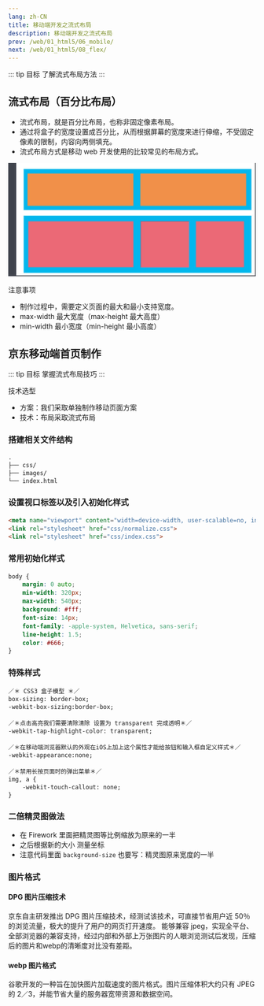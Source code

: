 ```yaml
---
lang: zh-CN
title: 移动端开发之流式布局
description: 移动端开发之流式布局
prev: /web/01_html5/06_mobile/
next: /web/01_html5/08_flex/
---
```


::: tip 目标
了解流式布局方法
:::

## 流式布局（百分比布局）

- 流式布局，就是百分比布局，也称非固定像素布局。
- 通过将盒子的宽度设置成百分比，从而根据屏幕的宽度来进行伸缩，不受固定像素的限制，内容向两侧填充。
- 流式布局方式是移动 web 开发使用的比较常见的布局方式。

![流式布局](./assets/README-1656316152236.png)

注意事项

- 制作过程中，需要定义页面的最大和最小支持宽度。
- max-width 最大宽度（max-height 最大高度）
- min-width 最小宽度（min-height 最小高度）

## 京东移动端首页制作

::: tip 目标
掌握流式布局技巧
:::

技术选型

- 方案：我们采取单独制作移动页面方案
- 技术：布局采取流式布局

### 搭建相关文件结构

```shell{}
.
├── css/
├── images/
└── index.html
```

### 设置视口标签以及引入初始化样式

```html
<meta name="viewport" content="width=device-width, user-scalable=no, initial-scale=1.0,maximum-scale=1.0, minimum-scale=1.0">
<link rel="stylesheet" href="css/normalize.css">
<link rel="stylesheet" href="css/index.css">
```

### 常用初始化样式

```css
body {
    margin: 0 auto;
    min-width: 320px;
    max-width: 540px;
    background: #fff;
    font-size: 14px;
    font-family: -apple-system, Helvetica, sans-serif;
    line-height: 1.5;
    color: #666;
}
```

### 特殊样式

```css{}
／＊ CSS3 盒子模型 ＊／
box-sizing: border-box;
-webkit-box-sizing:border-box;

／＊点击高亮我们需要清除清除 设置为 transparent 完成透明＊／
-webkit-tap-highlight-color: transparent;

／＊在移动端浏览器默认的外观在iOS上加上这个属性才能给按钮和输入框自定义样式＊／
-webkit-appearance:none;

／＊禁用长按页面时的弹出菜单＊／
img, a { 
    -webkit-touch-callout: none; 
}
```

### 二倍精灵图做法

- 在 Firework 里面把精灵图等比例缩放为原来的一半
- 之后根据新的大小 测量坐标
- 注意代码里面 `background-size` 也要写：精灵图原来宽度的一半

### 图片格式

#### DPG 图片压缩技术

京东自主研发推出 DPG 图片压缩技术，经测试该技术，可直接节省用户近 50％ 的浏览流量，极大的提升了用户的网页打开速度。
能够兼容 jpeg，实现全平台、全部浏览器的兼容支持，经过内部和外部上万张图片的人眼浏览测试后发现，压缩后的图片和webp的清晰度对比没有差距。

#### webp 图片格式

谷歌开发的一种旨在加快图片加载速度的图片格式。图片压缩体积大约只有 JPEG 的 2／3，并能节省大量的服务器宽带资源和数据空间。
